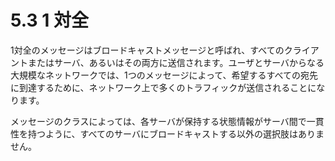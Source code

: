 # 5.3 1 対全

1対全のメッセージはブロードキャストメッセージと呼ばれ、すべてのクライアントまたはサーバ、あるいはその両方に送信されます。ユーザとサーバからなる大規模なネットワークでは、1つのメッセージによって、希望するすべての宛先に到達するために、ネットワーク上で多くのトラフィックが送信されることになります。

メッセージのクラスによっては、各サーバが保持する状態情報がサーバ間で一貫性を持つように、すべてのサーバにブロードキャストする以外の選択肢はありません。
